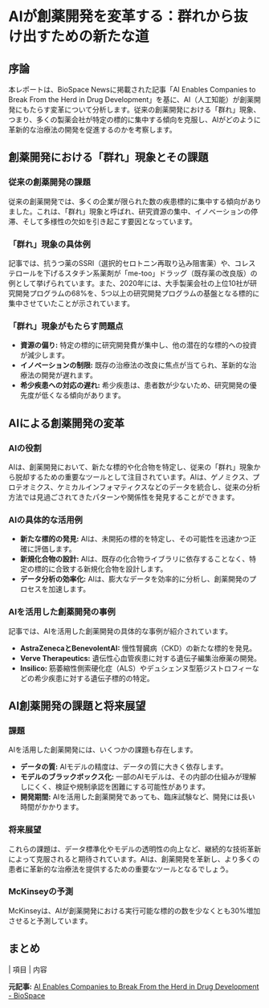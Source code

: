 # AIが創薬開発を変革する：群れから抜け出すための新たな道

## 序論

本レポートは、BioSpace Newsに掲載された記事「AI Enables Companies to Break From the Herd in Drug Development」を基に、AI（人工知能）が創薬開発にもたらす変革について分析します。従来の創薬開発における「群れ」現象、つまり、多くの製薬会社が特定の標的に集中する傾向を克服し、AIがどのように革新的な治療法の開発を促進するのかを考察します。

## 創薬開発における「群れ」現象とその課題

### 従来の創薬開発の課題

従来の創薬開発では、多くの企業が限られた数の疾患標的に集中する傾向がありました。これは、「群れ」現象と呼ばれ、研究資源の集中、イノベーションの停滞、そして多様性の欠如を引き起こす要因となっています。

### 「群れ」現象の具体例

記事では、抗うつ薬のSSRI（選択的セロトニン再取り込み阻害薬）や、コレステロールを下げるスタチン系薬剤が「me-too」ドラッグ（既存薬の改良版）の例として挙げられています。また、2020年には、大手製薬会社の上位10社が研究開発プログラムの68%を、5つ以上の研究開発プログラムの基盤となる標的に集中させていたことが示されています。

### 「群れ」現象がもたらす問題点

* **資源の偏り:** 特定の標的に研究開発費が集中し、他の潜在的な標的への投資が減少します。
* **イノベーションの制限:** 既存の治療法の改良に焦点が当てられ、革新的な治療法の開発が遅れます。
* **希少疾患への対応の遅れ:** 希少疾患は、患者数が少ないため、研究開発の優先度が低くなる傾向があります。

## AIによる創薬開発の変革

### AIの役割

AIは、創薬開発において、新たな標的や化合物を特定し、従来の「群れ」現象から脱却するための重要なツールとして注目されています。AIは、ゲノミクス、プロテオミクス、ケミカルインフォマティクスなどのデータを統合し、従来の分析方法では見過ごされてきたパターンや関係性を発見することができます。

### AIの具体的な活用例

* **新たな標的の発見:** AIは、未開拓の標的を特定し、その可能性を迅速かつ正確に評価します。
* **新規化合物の設計:** AIは、既存の化合物ライブラリに依存することなく、特定の標的に合致する新規化合物を設計します。
* **データ分析の効率化:** AIは、膨大なデータを効率的に分析し、創薬開発のプロセスを加速します。

### AIを活用した創薬開発の事例

記事では、AIを活用した創薬開発の具体的な事例が紹介されています。

* **AstraZenecaとBenevolentAI:** 慢性腎臓病（CKD）の新たな標的を発見。
* **Verve Therapeutics:** 遺伝性心血管疾患に対する遺伝子編集治療薬の開発。
* **Insilico:** 筋萎縮性側索硬化症（ALS）やデュシェンヌ型筋ジストロフィーなどの希少疾患に対する遺伝子標的の特定。

## AI創薬開発の課題と将来展望

### 課題

AIを活用した創薬開発には、いくつかの課題も存在します。

* **データの質:** AIモデルの精度は、データの質に大きく依存します。
* **モデルのブラックボックス化:** 一部のAIモデルは、その内部の仕組みが理解しにくく、検証や規制承認を困難にする可能性があります。
* **開発期間:** AIを活用した創薬開発であっても、臨床試験など、開発には長い時間がかかります。

### 将来展望

これらの課題は、データ標準化やモデルの透明性の向上など、継続的な技術革新によって克服されると期待されています。AIは、創薬開発を革新し、より多くの患者に革新的な治療法を提供するための重要なツールとなるでしょう。

### McKinseyの予測

McKinseyは、AIが創薬開発における実行可能な標的の数を少なくとも30%増加させると予測しています。

## まとめ

| 項目 | 内容 

**元記事:** [AI Enables Companies to Break From the Herd in Drug Development - BioSpace](https://www.biospace.com/drug-development/opinion-ai-enables-companies-to-break-from-the-herd-in-drug-development)